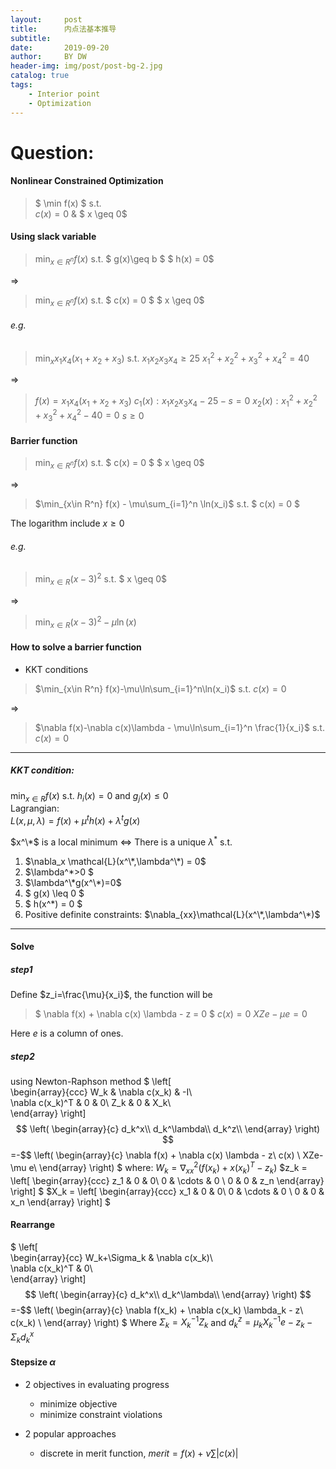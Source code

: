 ```yaml
---
layout:     post
title:      内点法基本推导
subtitle:   
date:       2019-09-20
author:     BY DW
header-img: img/post/post-bg-2.jpg
catalog: true
tags:
    - Interior point
    - Optimization
---
```


# Question:  
#### Nonlinear Constrained Optimization
>$ \min f(x) $
s.t.  
$c(x)=0$ & $ x \geq 0$  

#### Using slack variable  

>$\min_{x\in R^n} f(x)$
s.t.
$ g(x)\geq b $
$ h(x) = 0$ 

$\Rightarrow$

>$\min_{x\in R^n} f(x)$
s.t.
$ c(x) = 0 $
$ x \geq 0$ 

###### e.g.
> $\min_x x_1 x_4(x_1+x_2+x_3)$
s.t.
$x_1 x_2 x_3 x_4 \geq 25$
$x_1^2 + x_2^2 + x_3^2 + x_4^2 = 40$

$\Rightarrow$

> $f(x) = x_1 x_4(x_1+x_2+x_3)$
$c_1(x) : x_1 x_2 x_3 x_4 - 25 - s = 0$
$x_2(x) : x_1^2 + x_2^2 + x_3^2 + x_4^2 - 40 = 0$
$s \geq 0$

#### Barrier function
>$\min_{x\in R^n} f(x)$
s.t.
$ c(x) = 0 $
$ x \geq 0$ 

$\Rightarrow$

>$\min_{x\in R^n} f(x) - \mu\sum_{i=1}^n \ln(x_i)$
s.t.
$ c(x) = 0 $

The logarithm include $x\geq 0$

###### e.g.
>$\min_{x\in R} (x-3)^2$
s.t.
$ x \geq 0$

$\Rightarrow$

>$\min_{x\in R} (x-3)^2 - \mu\ln(x)$

#### How to solve a barrier function  
+ KKT conditions  

> $\min_{x\in R^n} f(x)-\mu\ln\sum_{i=1}^n\ln(x_i)$
s.t.
$c(x)=0$

$\Rightarrow$

> $\nabla f(x)-\nabla c(x)\lambda - \mu\ln\sum_{i=1}^n \frac{1}{x_i}$
s.t.
$c(x)=0$  
  
***  

##### KKT condition:  
$\min_{x\in R} f(x)$ s.t. $h_i(x)=0$ and $g_j(x)\leq 0$  
Lagrangian:  
$L(x,\mu,\lambda) = f(x)+\mu^th(x) + \lambda^t g(x)$  

$x^\*$ is a local minimum $\Leftrightarrow$ There is a unique $\lambda^*$ s.t.   
1. $\nabla_x \mathcal{L}(x^\*,\lambda^\*) = 0$
2. $\lambda^\*>0 $
3. $\lambda^\*g(x^\*)=0$
4. $ g(x) \leq 0 $
5. $ h(x^\*) = 0 $
6. Positive definite constraints: $\nabla_{xx}\mathcal{L}(x^\*,\lambda^\*)$  
 
---

#### Solve 
##### step1
Define $z_i=\frac{\mu}{x_i}$, the function will be
>$ \nabla f(x) + \nabla c(x) \lambda - z = 0 $
$c(x) = 0$
$XZe-\mu e = 0$

Here $e$ is a column of ones.

##### step2
using Newton-Raphson method
$
\left[                 
  \begin{array}{ccc}
    W_k & \nabla c(x_k) & -I\\  
    \nabla c(x_k)^T & 0 & 0\\
    Z_k & 0 & X_k\\  
  \end{array}
\right]
$$
\left(
    \begin{array}{c}
    d_k^x\\
    d_k^\lambda\\
    d_k^z\\
    \end{array}
\right)
$$=-$$
\left(
    \begin{array}{c}
    \nabla f(x) + \nabla c(x) \lambda - z\\
    c(x) \\
    XZe-\mu e\\
    \end{array}
\right)
$
where:
$W_k = \nabla_{xx}^2 (f(x_k)+x(x_k)^T -z_k)$
$z_k = 
\left[
    \begin{array}{ccc}
    z_1 & 0 & 0\\
    0 & \cdots & 0 \\
    0 & 0 & z_n
    \end{array}
\right]
$
$X_k = 
\left[
    \begin{array}{ccc}
    x_1 & 0 & 0\\
    0 & \cdots & 0 \\
    0 & 0 & x_n
    \end{array}
\right]
$

#### Rearrange
$
\left[                 
  \begin{array}{cc}
    W_k+\Sigma_k & \nabla c(x_k)\\  
    \nabla c(x_k)^T & 0\\  
  \end{array}
\right]
$$
\left(
    \begin{array}{c}
    d_k^x\\
    d_k^\lambda\\
    \end{array}
\right)
$$=-$$
\left(
    \begin{array}{c}
    \nabla f(x_k) + \nabla c(x_k) \lambda_k - z\\
    c(x_k) \\
    \end{array}
\right)
$
Where $\Sigma_k = X_k^{-1}Z_k$
and $d_k^z = \mu_kX_k^{-1}e-z_k-\Sigma_kd_k^x$

#### Stepsize $\alpha$
+ 2 objectives in evaluating progress
  * minimize objective
  * minimize constraint violations

+ 2 popular approaches
  * discrete in merit function, $merit =f(x)+\nu \sum|c(x)|$